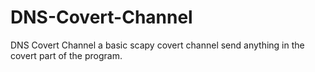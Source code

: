 # DNS-Covert-Channel
DNS Covert Channel
 a basic scapy covert channel send anything in the covert part of the program.

